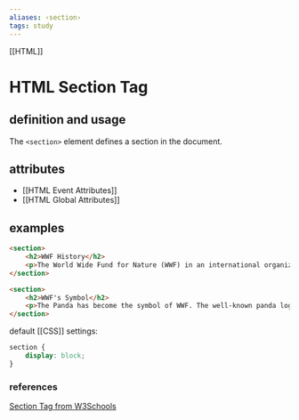 ```yaml
---
aliases: ‹section›
tags: study
---
```

[[HTML]]
# HTML Section Tag

## definition and usage

The `<section>` element defines a section in the document.

## attributes

- [[HTML Event Attributes]]
- [[HTML Global Attributes]]

## examples

```html
<section>
	<h2>WWF History</h2>
	<p>The World Wide Fund for Nature (WWF) in an international organization working on issues regarding the conservation, research and restoration of the environment, formerly named the World Wildlife Fund. WWF was founded in 1961.</p>
</section>

<section>
	<h2>WWF's Symbol</h2>
	<p>The Panda has become the symbol of WWF. The well-known panda logo of WWF originated from a panda named Chi Chi that was transferred from the Beijing Zoo to the London Zoo in the same year of the establishment of WWF.</p>
</section>
```

default [[CSS]] settings:

```css
section {
	display: block;
}
```

### references

[Section Tag from W3Schools](https://www.w3schools.com/tags/tag_section.asp)